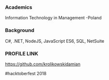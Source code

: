 

### Academics
Information Technology in Management -Poland

### Background
C#, .NET, NodeJS, JavaScript ES6, SQL, NetSuite

### PROFILE LINK
https://github.com/krolikowskidamian

#hacktoberfest 2018